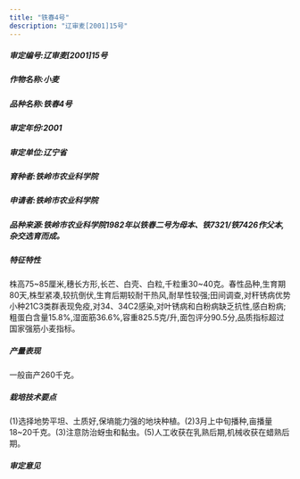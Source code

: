 ```yaml
---
title: "铁春4号"
description: "辽审麦[2001]15号"
---
```

##### 审定编号:辽审麦[2001]15号

##### 作物名称:小麦

##### 品种名称:铁春4号

##### 审定年份:2001

##### 审定单位:辽宁省

##### 育种者:铁岭市农业科学院

##### 申请者:铁岭市农业科学院

##### 品种来源:铁岭市农业科学院1982年以铁春二号为母本、铁7321/铁7426作父本,杂交选育而成。

##### 特征特性
株高75~85厘米,穗长方形,长芒、白壳、白粒,千粒重30~40克。春性品种,生育期80天,株型紧凑,较抗倒伏,生育后期较耐干热风,耐旱性较强;田间调查,对秆锈病优势小种21C3类群表现免疫,对34、34C2感染,对叶锈病和白粉病缺乏抗性,感白粉病;粗蛋白含量15.8%,湿面筋36.6%,容重825.5克/升,面包评分90.5分,品质指标超过国家强筋小麦指标。

##### 产量表现
一般亩产260千克。

##### 栽培技术要点
(1)选择地势平坦、土质好,保墒能力强的地块种植。(2)3月上中旬播种,亩播量18~20千克。(3)注意防治蚜虫和黏虫。(5)人工收获在乳熟后期,机械收获在蜡熟后期。

##### 审定意见

